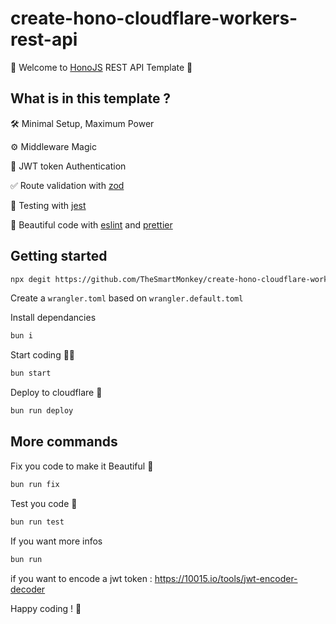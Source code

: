 # create-hono-cloudflare-workers-rest-api

🚀 Welcome to [HonoJS](https://hono.dev/) REST API Template 🚀

## What is in this template ?

🛠️ Minimal Setup, Maximum Power

⚙️ Middleware Magic

🔐 JWT token Authentication

✅ Route validation with [zod](https://zod.dev/)

🧪 Testing with [jest](https://jestjs.io/fr/)

🦋 Beautiful code with [eslint](https://eslint.org/) and [prettier](https://prettier.io/)

## Getting started

```sh
npx degit https://github.com/TheSmartMonkey/create-hono-cloudflare-workers-rest-api backend
```

Create a `wrangler.toml` based on `wrangler.default.toml`

Install dependancies

```sh
bun i
```

Start coding 🧑‍💻

```sh
bun start
```

Deploy to cloudflare 🚀

```sh
bun run deploy
```

## More commands

Fix you code to make it Beautiful 🦋

```sh
bun run fix
```

Test you code 🧪

```sh
bun run test
```

If you want more infos

```sh
bun run
```

if you want to encode a jwt token : https://10015.io/tools/jwt-encoder-decoder

Happy coding ! 🎉
